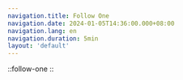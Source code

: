 ```yaml
---
navigation.title: Follow One
navigation.date: 2024-01-05T14:36:00.000+08:00
navigation.lang: en
navigation.duration: 5min
layout: 'default'
---
```


::follow-one
::

